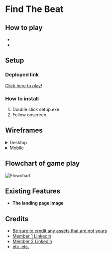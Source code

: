 # **Find The Beat**

## How to play

*
*
## Setup

### Deployed link

[Click here to play!]()

### How to install

1. Double click setup.exe
2. Follow onscreen 

## Wireframes

<details><summary>Desktop</summary>

![WireframesStart](assets/images/startgame.png)
![Wireframesgame](assets/images/wireframes-main-game.png)
- Final Result
![Pcview](assets/images/pcview.png)
</details>

<details><summary>Mobile</summary>

![Wireframesmobile](assets/images/mobile.png)
- Final result

![mobileview](assets/images/mobilescrn.png)
</details>

## Flowchart of game play

![Flowchart](assets/images/flowchart.png)

## Existing Features
 
- __The landing page image__

## Credits

* [Be sure to credit any assets that are not yours](https://www.example.com)
* [Member 1 Linkedin](https://www.linkedin.com)
* [Member 2 Linkedin](https://www.linkedin.com)
* [etc. etc.](https://www.example.com)
